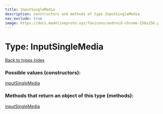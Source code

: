 ```yaml
---
title: InputSingleMedia
description: constructors and methods of type InputSingleMedia
nav_exclude: true
image: https://docs.madelineproto.xyz/favicons/android-chrome-256x256.png
---
```

# Type: InputSingleMedia
[Back to types index](index.md)



### Possible values (constructors):

[inputSingleMedia](/API_docs/constructors/inputSingleMedia.md)  



### Methods that return an object of this type (methods):



[inputSingleMedia](/API_docs/constructors/inputSingleMedia.md)  

